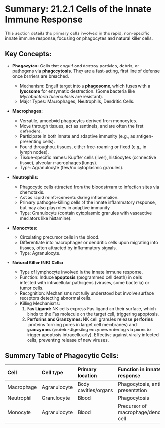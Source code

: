 # Summary: 21.2.1 Cells of the Innate Immune Response

This section details the primary cells involved in the rapid, non-specific innate immune response, focusing on phagocytes and natural killer cells.

## Key Concepts:

*   **Phagocytes:** Cells that engulf and destroy particles, debris, or pathogens via **phagocytosis**. They are a fast-acting, first line of defense once barriers are breached.
    *   Mechanism: Engulf target into a **phagosome**, which fuses with a **lysosome** for enzymatic destruction. (Some bacteria like *Mycobacteria tuberculosis* are resistant).
    *   Major Types: Macrophages, Neutrophils, Dendritic Cells.

*   **Macrophages:**
    *   Versatile, amoeboid phagocytes derived from monocytes.
    *   Move through tissues, act as sentinels, and are often the first defenders.
    *   Participate in both innate and adaptive immunity (e.g., as antigen-presenting cells).
    *   Found throughout tissues, either free-roaming or fixed (e.g., in lymph nodes).
    *   Tissue-specific names: Kupffer cells (liver), histiocytes (connective tissue), alveolar macrophages (lungs).
    *   Type: Agranulocyte (few/no cytoplasmic granules).

*   **Neutrophils:**
    *   Phagocytic cells attracted from the bloodstream to infection sites via chemotaxis.
    *   Act as rapid reinforcements during inflammation.
    *   Primary pathogen-killing cells of the innate inflammatory response, but may also play roles in adaptive immunity.
    *   Type: Granulocyte (contain cytoplasmic granules with vasoactive mediators like histamine).

*   **Monocytes:**
    *   Circulating precursor cells in the blood.
    *   Differentiate into macrophages or dendritic cells upon migrating into tissues, often attracted by inflammatory signals.
    *   Type: Agranulocyte.

*   **Natural Killer (NK) Cells:**
    *   Type of lymphocyte involved in the innate immune response.
    *   Function: Induce **apoptosis** (programmed cell death) in cells infected with intracellular pathogens (viruses, some bacteria) or tumor cells.
    *   Recognition: Mechanisms not fully understood but involve surface receptors detecting abnormal cells.
    *   Killing Mechanisms:
        1.  **Fas Ligand:** NK cells express Fas ligand on their surface, which binds to the Fas molecule on the target cell, triggering apoptosis.
        2.  **Perforins and Granzymes:** NK cell granules release **perforins** (proteins forming pores in target cell membranes) and **granzymes** (protein-digesting enzymes entering via pores to trigger apoptosis intracellularly). Effective against virally infected cells, preventing release of new viruses.

## Summary Table of Phagocytic Cells:

| Cell       | Cell type    | Primary location   | Function in innate response        |
| :--------- | :----------- | :----------------- | :--------------------------------- |
| Macrophage | Agranulocyte | Body cavities/organs | Phagocytosis, antigen presentation |
| Neutrophil | Granulocyte  | Blood              | Phagocytosis                       |
| Monocyte   | Agranulocyte | Blood              | Precursor of macrophage/dendritic cell |

